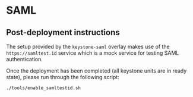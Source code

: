 # SAML

## Post-deployment instructions

The setup provided by the `keystone-saml` overlay makes use of the `https://samltest.id` service which is a mock service for testing SAML authentication.

Once the deployment has been completed (all keystone units are in ready state), please run through the following script:

```console
./tools/enable_samltestid.sh
```
